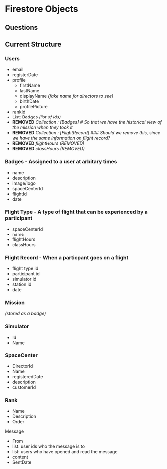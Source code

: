 # Firestore Objects

## Questions

## Current Structure

### Users

- email
- registerDate
- profile
  - firstName
  - lastName
  - displayName _(fake name for directors to see)_
  - birthDate
  - profilePicture
- rankId
- List: Badges _(list of ids)_
- **REMOVED** _Collection : [Badges] # So that we have the historical view of the mission when they took it_
- **REMOVED** _Collection : [FlightRecord] ### Should we remove this, since we have the same information on flight record?_
- **REMOVED** _flightHours (REMOVED)_
- **REMOVED** _classHours (REMOVED)_

### Badges - Assigned to a user at arbitary times

- name
- description
- image/logo
- spaceCenterId
- flightId
- date

### Flight Type - A type of flight that can be experienced by a participant

- spaceCenterId
- name
- flightHours
- classHours

### Flight Record - When a particpant goes on a flight

- flight type id
- participant id
- simulator id
- station id
- date

### Mission

_(stored as a badge)_

### Simulator

- Id
- Name

### SpaceCenter

- DirectorId
- Name
- registeredDate
- description
- customerId

### Rank

- Name
- Description
- Order

Message

- From
- list: user ids who the message is to
- list: users who have opened and read the message
- content
- SentDate
